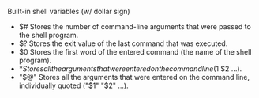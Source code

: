 Built-in shell variables (w/ dollar sign)
- $#	Stores the number of command-line arguments that were passed to the shell program.
- $?	Stores the exit value of the last command that was executed.
- $0	Stores the first word of the entered command (the name of the shell program).
- $*	Stores all the arguments that were entered on the command line ($1 $2 ...).
- "$@"	Stores all the arguments that were entered on the command line, individually quoted ("$1" "$2" ...).
